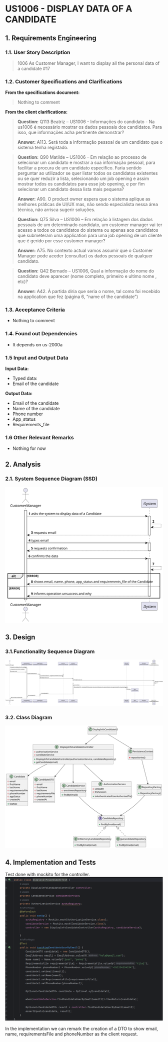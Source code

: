 # US1006 - DISPLAY DATA OF A CANDIDATE
## 1. Requirements Engineering

### 1.1. User Story Description

> 1006 As Customer Manager, I want to display all the personal data of a candidate
#17
### 1.2. Customer Specifications and Clarifications

**From the specifications document:**
> Nothing to comment


**From the client clarifications:**
> **Question:**
> Q113 Beatriz – US1006 - Informações do candidato - Na us1006 é necessário
mostrar os dados pessoais dos candidatos. Para isso, que informações acha
pertinente demonstrar?
>
> **Answer:** 
>A113. Será toda a informação pessoal de um candidato que o sistema tenha registado.

> **Question:**
> Q90 Matilde – US1006 – Em relação ao processo de selecionar um candidato
e mostrar a sua informação pessoal, para facilitar a procura de um candidato
especifico. Faria sentido perguntar ao utilizador se quer listar todos os
candidatos existentes ou se quer reduzir a lista, selecionando um job opening
e assim mostrar todos os candidatos para esse job opening, e por fim
selecionar um candidato dessa lista mais pequena?
>
> **Answer:**
>A90. O product owner espera que o sistema aplique as melhores práticas de UI/UX mas,
não sendo especialista nessa área técnica, não arrisca sugerir soluções.

> **Question:**
>Q75 Silva – US1006 – Em relação à listagem dos dados pessoais de um
determinado candidato, um customer manager vai ter acesso a todos os
candidatos do sistema ou apenas aos candidatos que submeteram uma
application para uma job opening de um cliente que é gerido por esse
customer manager?
>
> **Answer:**
>A75. No contexto actual vamos assumir que o Customer Manager pode aceder (consultar)
os dados pessoais de qualquer candidato.

> **Question:**
>Q42 Bernado – US1006, Qual a informação do nome do candidato deve
aparecer (nome completo, primeiro e ultimo nome , etc)?
>
> **Answer:**
>A42. À partida diria que seria o nome, tal como foi recebido na application que fez (página
6, “name of the candidate”)




### 1.3. Acceptance Criteria

* Nothing to comment

### 1.4. Found out Dependencies

* It depends on us-2000a

### 1.5 Input and Output Data

**Input Data:**

* Typed data:
* Email of the candidate 

**Output Data:**

* Email of the candidate
* Name of the candidate
* Phone number
* App_status
* Requirements_file

### 1.6 Other Relevant Remarks

* Nothing for now

## 2. Analysis
### 2.1. System Sequence Diagram (SSD)
![US1006_SSD](./US1006_SSD.svg)


## 3. Design
### 3.1.Functionality Sequence Diagram
![US1006_SD](./US1006_SD.svg)

### 3.2. Class Diagram
![US1006_CD](./US1006_CD.svg)


## 4. Implementation and Tests
Test done with mockito for the controller.
![img.png](img.png)

In the implementation we can remark the creation of a DTO to show email, name, requirementsFile and phoneNumber as the client request.